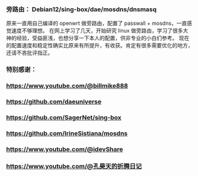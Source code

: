 ### 旁路由： Debian12/sing-box/dae/mosdns/dnsmasq
原来一直用自己编译的 openwrt 做旁路由，配置了 passwall + mosdns，一直感觉速度不够理想。
在网上学习了几天，开始研究 linux 做旁路由，学习了很多大神的经验，受益匪浅，也想分享一下本人的配置，供非专业的小白们参考。
现在的配置速度和稳定性确实比原来有所提升，有收获。肯定有很多需要优化的地方，还请不吝批评指正。

### 特别感谢：

### https://www.youtube.com/@billmike888
### https://github.com/daeuniverse
### https://github.com/SagerNet/sing-box
### https://github.com/IrineSistiana/mosdns
### https://www.youtube.com/@idevShare
### https://www.youtube.com/@孔昊天的折腾日记 
